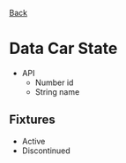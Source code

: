 [Back](../)

# Data Car State

- API
  - Number id
  - String name

## Fixtures

- Active
- Discontinued
